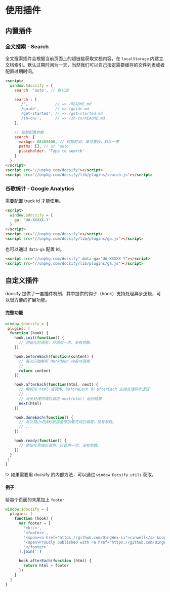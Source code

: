 # 使用插件

## 内置插件

### 全文搜索 - Search

全文搜索插件会根据当前页面上的超链接获取文档内容，在 `localStorage` 内建立文档索引。默认过期时间为一天，当然我们可以自己指定需要缓存的文件列表或者配置过期时间。


```html
<script>
  window.$docsify = {
    search: 'auto', // 默认值

    search : [
      '/',            // => /README.md
      '/guide',       // => /guide.md
      '/get-started', // => /get-started.md
      '/zh-cn/',      // => /zh-cn/README.md
    ],

    // 完整配置参数
    search: {
      maxAge: 86400000, // 过期时间，单位毫秒，默认一天
      paths: [], // or 'auto'
      placeholder: 'Type to search'
    }
  }
</script>
<script src="//unpkg.com/docsify"></script>
<script src="//unpkg.com/docsify/lib/plugins/search.js"></script>
```

### 谷歌统计 - Google Analytics

需要配置 track id 才能使用。

```html
<script>
  window.$docsify = {
    ga: 'UA-XXXXX-Y'
  }
</script>
<script src="//unpkg.com/docsify"></script>
<script src="//unpkg.com/docsify/lib/plugins/ga.js"></script>
```

也可以通过 `data-ga` 配置 id。

```html
<script src="//unpkg.com/docsify" data-ga="UA-XXXXX-Y"></script>
<script src="//unpkg.com/docsify/lib/plugins/ga.js"></script>
```

## 自定义插件

docsify 提供了一套插件机制，其中提供的钩子（hook）支持处理异步逻辑，可以很方便的扩展功能。

#### 完整功能

```js
window.$docsify = {
 plugins: [
  function (hook) {
    hook.init(function() {
      // 初始化时调用，只调用一次，没有参数。
    })

    hook.beforeEach(function(content) {
      // 每次开始解析 Markdown 内容时调用
      // ...
      return content
    })

    hook.afterEach(function(html, next) {
      // 解析成 html 后调用。beforeEach 和 afterEach 支持处理异步逻辑
      // ...
      // 异步处理完成后调用 next(html) 返回结果
      next(html)
    })

    hook.doneEach(function() {
      // 每次路由切换时数据全部加载完成后调用，没有参数。
      // ...
    })

    hook.ready(function() {
      // 初始化完成后调用，只调用一次，没有参数。
    })
  }
 ]
}
```

!> 如果需要用 docsify 的内部方法，可以通过 `window.Docsify.utils` 获取。

#### 例子

给每个页面的末尾加上 `footer`

```js
window.$docsify = {
  plugins: [
    function (hook) {
      var footer = [
        '<hr/>',
        '<footer>',
        '<span><a href="https://github.com/QingWei-Li">cinwell</a> &copy;2017.</span>',
        '<span>Proudly published with <a href="https://github.com/QingWei-Li/docsify" target="_blank">docsify</a>.</span>',
        '</footer>'
      ].join('')

      hook.afterEach(function (html) {
        return html + footer
      })
    }
  ]
}
```
